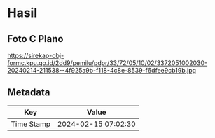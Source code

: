 # Hasil

## Foto C Plano

https://sirekap-obj-formc.kpu.go.id/2dd9/pemilu/pdpr/33/72/05/10/02/3372051002030-20240214-211538--4f925a9b-f118-4c8e-8539-f6dfee9cb19b.jpg


## Metadata

| Key        | Value               |
| ---------- | ------------------- |
| Time Stamp | 2024-02-15 07:02:30 |



